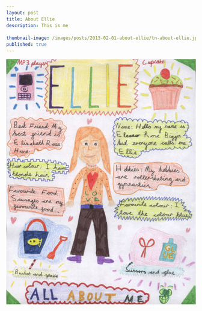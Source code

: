 ```yaml
---
layout: post
title: About Ellie
description: This is me

thumbnail-image: /images/posts/2013-02-01-about-ellie/tn-about-ellie.jpg
published: true
---
```


[![About Ellie ](/images/posts/2013-02-01-about-ellie/about-ellie.jpg)](/images/posts/2013-02-01-about-ellie/about-ellie.jpg)